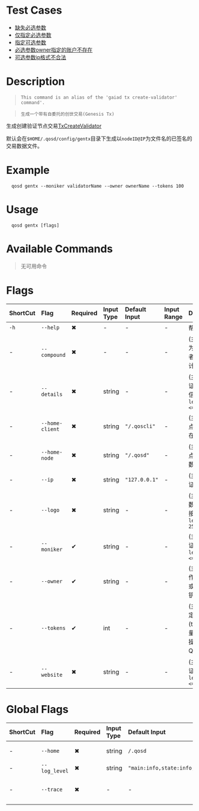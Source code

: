 # Test Cases

- [缺失必选参数](./TestCase01.md)
- [仅指定必选参数](./TestCase02.md)
- [指定可选参数](./TestCase03.md)
- [必选参数owner指定的账户不存在](./TestCase04.md)
- [可选参数ip格式不合法](./TestCase05.md)

# Description
>     This command is an alias of the 'gaiad tx create-validator' command'.

>     生成一个带有自委托的创世交易(Genesis Tx) 

生成创建验证节点交易[TxCreateValidator](../../../spec/staking.md#TxCreateValidator)

默认会在`$HOME/.qosd/config/gentx`目录下生成以`nodeID@IP`为文件名的已签名的交易数据文件。

# Example
```
  qosd gentx --moniker validatorName --owner ownerName --tokens 100
```

# Usage
```
  qosd gentx [flags]
```

# Available Commands

>无可用命令

# Flags

| ShortCut | Flag            | Required | Input Type | Default Input | Input Range | Description                             |
|:---------|:----------------|:---------|:-----------|:--------------|:------------|:----------------------------------------|
| `-h`     | `--help`        | ✖        | -          | -             | -           | 帮助文档                                    |
| -        | `--compound`    | ✖        | -          | -             | -           | (主要参数)作为一个自委托者，收入是否计算为复利                |
| -        | `--details`     | ✖        | string     | -             | -           | (主要参数)验证人详细描述信息, `len(details) <= 1000` |
| -        | `--home-client` | ✖        | string     | `"/.qoscli"`  | -           | (主要参数)节点keybase所在目录                     |
| -        | `--home-node`   | ✖        | string     | `"/.qosd"`    | -           | (主要参数)节点配置文件和数据所在目录                     |
| -        | `--ip`          | ✖        | string     | `"127.0.0.1"` | -           | (主要参数)验证节点IP                            |
| -        | `--logo`        | ✖        | string     | -             | -           | (主要参数)logo链接， `len(logo) <= 255`        |
| -        | `--moniker`     | ✔        | string     | -             | -           | (主要参数)验证节点名字，`len(moniker) <= 300`      |
| -        | `--owner`       | ✔        | string     | -             | -           | (主要参数)操作者账户地址或密钥库中密钥名字                  |
| -        | `--tokens`      | ✔        | int        | -             | -           | (主要参数)绑定的代币(tokens)数量，不能大于操作者持有QOS数量    |
| -        | `--website`     | ✖        | string     | -             | -           | (主要参数)验证人网址， `len(website) <= 255`      |

# Global Flags

| ShortCut | Flag          | Required | Input Type | Default Input                    | Input Range | Description  |
|:---------|:--------------|:---------|:-----------|:---------------------------------|:------------|:-------------|
| -        | `--home`      | ✖        | string     | `/.qosd`                         | -           | 配置和数据的目录     |
| -        | `--log_level` | ✖        | string     | `"main:info,state:info,*:error"` | -           | 日志级别         |
| -        | `--trace`     | ✖        | -          | -                                | -           | 打印出错时的完整堆栈跟踪 |
